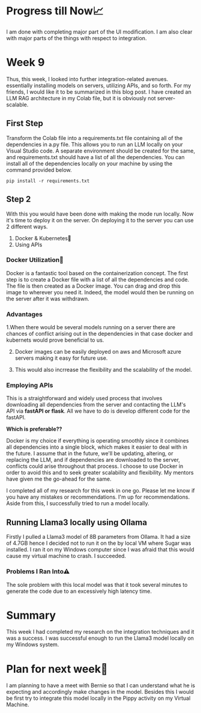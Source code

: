 # Progress till Now📈
I am done with completing major part of the UI modification. I am also clear with major parts of the things with respect to integration. 

# Week 9
Thus, this week, I looked into further integration-related avenues. essentially installing models on servers, utilizing APIs, and so forth. For my friends, I would like it to be summarized in this blog post.
I have created an LLM RAG architecture in my Colab file, but it is obviously not server-scalable. 

## First Step 
Transform the Colab file into a requirements.txt file containing all of the dependencies in a.py file. This allows you to run an LLM locally on your Visual Studio code. A separate environment should be created for the same, and requirements.txt should have a list of all the dependencies. You can install all of the dependencies locally on your machine by using the command provided below.

```pip install -r requirements.txt```

## Step 2 
With this you would have been done with making the mode run locally. Now it's time to deploy it on the server. On deploying it to the server you can use 2 different ways.
1. Docker & Kubernetes🐳 
2. Using APIs

### Docker Utilization🐳 
Docker is a fantastic tool based on the containerization concept. The first step is to create a Docker file with a list of all the dependencies and code. The file is then created as a Docker image. You can drag and drop this image to wherever you need it. Indeed, the model would then be running on the server after it was withdrawn. 

### Advantages
1.When there would be several models running on a server there are chances of conflict arising out in the dependencies in that case docker and kubernets would prove beneficial to us.

2. Docker images can be easily deployed on aws and Microsoft azure servers making it easy for future use.
  
3. This would also incrrease the flexibility and the scalability of the model.

### Employing APIs
This is a straightforward and widely used process that involves downloading all dependencies from the server and contacting the LLM's API via **fastAPI or flask**. All we have to do is develop different code for the fastAPI.

**Which is preferable??**

Docker is my choice if everything is operating smoothly since it combines all dependencies into a single block, which makes it easier to deal with in the future. I assume that in the future, we'll be updating, altering, or replacing the LLM, and if dependencies are downloaded to the server, conflicts could arise throughout that process. I choose to use Docker in order to avoid this and to seek greater scalability and flexibility. My mentors have given me the go-ahead for the same.

I completed all of my research for this week in one go. Please let me know if you have any mistakes or recommendations. I'm up for recommendations. Aside from this, I successfully tried to run a model locally.

## Running Llama3 locally using Ollama
Firstly I pulled a Llama3 model of 8B parameters from Ollama. It had a size of 4.7GB hence I decided not to run it on the by local VM where Sugar was installed. I ran it on my Windows computer since I was afraid that this would cause my virtual machine to crash. I succeeded.

### Problems I Ran Into⚠
The sole problem with this local model was that it took several minutes to generate the code due to an excessively high latency time.

# Summary
This week I had completed my research on the integration techniques and it was a success. I was successful enough to run the Llama3 model locally on my Windows system.

# Plan for next week📝
I am planning to have a meet with Bernie so that I can understand what he is expecting and accordingly make changes in the model. Besides this I would be first try to integrate this model locally in the Pippy activity on my Virtual Machine.

